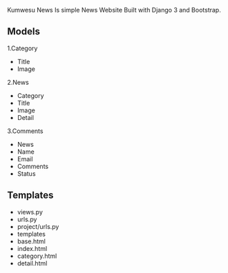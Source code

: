 Kumwesu News
Is simple News Website Built with Django 3 and Bootstrap.

Models
------------
1.Category
- Title
- Image

2.News
- Category
- Title
- Image
- Detail

3.Comments
- News
- Name
- Email
- Comments
- Status

Templates
------------
- views.py
- urls.py
- project/urls.py
- templates
- base.html
- index.html
- category.html
- detail.html
